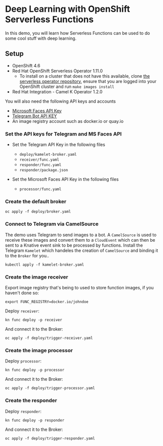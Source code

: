 # Deep Learning with OpenShift Serverless Functions

In this demo, you will learn how Serverless Functions can be used to do some
cool stuff with deep learning. 


## Setup

* OpenShift 4.6
* Red Hat OpenShift Serverless Operator 1.11.0
  * To install on a cluster that does not have this available, clone
    [the serverless operator repository](https://github.com/openshift-knative/serverless-operator),
    ensure that you are logged into your OpenShift cluster and run
    `make images install`
* Red Hat Integration - Camel K Operator 1.2.0

You will also need the following API keys and accounts

* [Microsoft Faces API Key](https://azure.microsoft.com/en-us/services/cognitive-services/face/)
* [Telegram Bot API KEY](https://core.telegram.org/bots)
* An image registry account such as docker.io or quay.io

### Set the API keys for Telegram and MS Faces API

* Set the Telegram API Key in the following files
  * `deploy/kamelet-broker.yaml`
  * `receiver/func.yaml`
  * `responder/func.yaml`
  * `responder/package.json`

* Set the Microsoft Faces API Key in the following files
  * `processor/func.yaml`

### Create the default broker

```
oc apply -f deploy/broker.yaml
```

### Connect to Telegram via CamelSource 

The demo uses Telegram to send images to a bot. A `CamelSource` is used to receive
these images and convert them to a `CloudEvent` which can then be sent to a Knative
event sink to be processed by functions. Install the Telegram `Kamelet` which handeles
the creation of `CamelSource` and binding it to the `Broker` for you..

```
kubectl apply -f kamelet-broker.yaml
```

### Create the image receiver

Export image registry that's being to used to store function images,
if you haven't done so:
```
export FUNC_REGISTRY=docker.io/johndoe
```

Deploy `receiver`:
```
kn func deploy -p receiver
```

And connect it to the Broker:
```
oc apply -f deploy/trigger-receiver.yaml
```

### Create the image processor

Deploy `processor`:
```
kn func deploy -p processor
```

And connect it to the Broker:
```
oc apply -f deploy/trigger-processor.yaml
```

### Create the responder

Deploy `responder`:
```
kn func deploy -p responder
```

And connect it to the Broker:
```
oc apply -f deploy/trigger-responder.yaml
```
